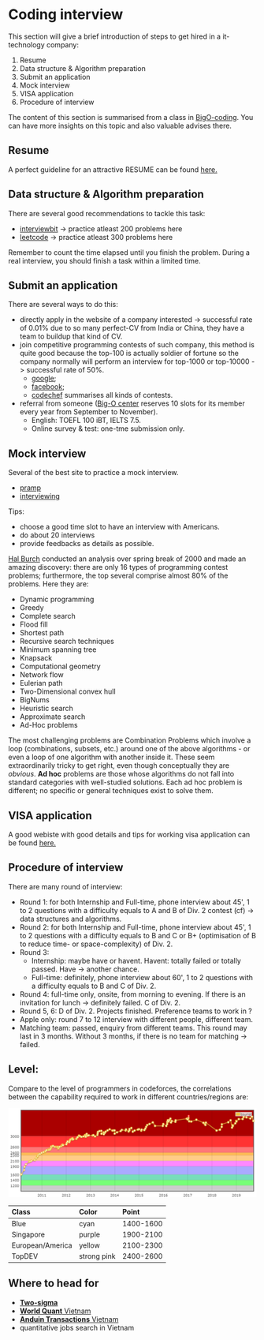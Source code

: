 # Coding interview
This section will give a brief introduction of steps to get hired in a it-technology company:

1. Resume 
2. Data structure & Algorithm preparation
3. Submit an application
4. Mock interview
5. VISA application
6. Procedure of interview

The content of this section is summarised from a class in [BigO-coding](http://bigocoding.com/). You can have more insights on this topic and also valuable advises there.


## Resume
A perfect guideline for an attractive RESUME can be found [here.](https://www.careercup.com/resume/)


## Data structure & Algorithm preparation
There are several good recommendations to tackle this task:

* [interviewbit](https://www.interviewbit.com/practice/) -&gt; practice atleast 200 problems here
* [leetcode](https://leetcode.com/problemset) -&gt; practice atleast 300 problems here

Remember to count the time elapsed until you finish the problem. During a real interview, you should finish a task within a limited time.


## Submit an application
There are several ways to do this:

* directly apply in the website of a company interested -&gt; successful rate of 0.01% due to so many perfect-CV from India or China, they have a team to buildup that kind of CV.
* join competitive programming contests of such company, this method is quite good because the top-100 is actually soldier of fortune so the company normally will perform an interview for top-1000 or top-10000 -&gt; successful rate of 50%.
  * [google](https://codingcompetitions.withgoogle.com/codejam);
  * [facebook](https://www.facebook.com/hackercup/contest);
  * [codechef](https://www.codechef.com/) summarises all kinds of contests.
* referral from someone \([Big-O center](http://bigocoding.com/) reserves 10 slots for its member every year from September to November\).
  * English: TOEFL 100 iBT, IELTS 7.5.
  * Online survey & test: one-tme submission only. 
  
  
## Mock interview
Several of the best site to practice a mock interview.

* [pramp](https://www.pramp.com/)
* [interviewing](https://interviewing.io/) 

Tips:

* choose a good time slot to have an interview with Americans.
* do about 20 interviews 
* provide feedbacks as details as possible.

[Hal Burch](https://train.usaco.org) conducted an analysis over spring break of 2000 and made an amazing discovery: there are only 16 types of programming contest problems; furthermore, the top several comprise almost 80% of the problems. Here they are:

* Dynamic programming
* Greedy
* Complete search
* Flood fill
* Shortest path
* Recursive search techniques
* Minimum spanning tree
* Knapsack
* Computational geometry
* Network flow
* Eulerian path
* Two-Dimensional convex hull
* BigNums
* Heuristic search
* Approximate search
* Ad-Hoc problems

The most challenging problems are Combination Problems which involve a loop (combinations, subsets, etc.) around one of the above algorithms - or even a loop of one algorithm with another inside it. These seem extraordinarily tricky to get right, even though conceptually they are _obvious_. **Ad hoc** problems are those whose algorithms do not fall into standard categories with well-studied solutions. Each ad hoc problem is different; no specific or general techniques exist to solve them.


## VISA application
A good webiste with good details and tips for working visa application can be found [here.](https://www.myvisajobs.com/)


## Procedure of interview
There are many round of interview:

* Round 1: for both Internship and Full-time, phone interview about 45', 1 to 2 questions with a difficulty equals to A and B of Div. 2 contest \(cf\) -&gt; data structures and algorithms.
* Round 2: for both Internship and Full-time, phone interview about 45', 1 to 2 questions with a difficulty equals to B and C or B+ \(optimisation of B to reduce time- or space-complexity\) of Div. 2.
* Round 3: 
  * Internship: maybe have or havent. Havent: totally failed or totally passed. Have -&gt; another chance.
  * Full-time: definitely, phone interview about 60', 1 to 2 questions with a difficulty equals to B and C of Div. 2.
* Round 4: full-time only, onsite, from morning to evening. If there is an invitation for lunch -&gt; definitely failed. C of Div. 2.
* Round 5, 6: D of Div. 2. Projects finished. Preference teams to work in ?
* Apple only: round 7 to 12 interview with different people, different team. 
* Matching team: passed, enquiry from different teams. This round may last in 3 months. Without 3 months, if there is no team for matching -&gt; failed.


## Level:
Compare to the level of programmers in codeforces, the correlations between the capability required to work in different countries/regions are:

![Coding level in Codeforces](.gitbook/assets/level.png)

| Class | Color | Point |
| :--- | :--- | :--- |
| Blue | cyan | 1400-1600 |
| Singapore | purple | 1900-2100 |
| European/America | yellow | 2100-2300 |
| TopDEV | strong pink | 2400-2600 |

## Where to head for
* [**Two-sigma**](https://www.twosigma.com/)
* [**World Quant** Vietnam](https://www.weareworldquant.com/en/careers/)
* [**Anduin Transactions** Vietnam](https://www.anduintransact.com/)
* quantitative jobs search in Vietnam

